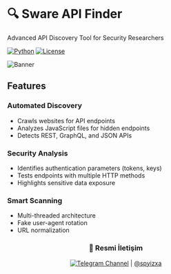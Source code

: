 # 🔍 Sware API Finder

Advanced API Discovery Tool for Security Researchers

[![Python](https://img.shields.io/badge/Python-3.7%2B-blue)](https://www.python.org/)
[![License](https://img.shields.io/badge/License-MIT-green)](LICENSE)

![Banner](https://hizliresim.com/csfjwdp)

## Features

### Automated Discovery
- Crawls websites for API endpoints
- Analyzes JavaScript files for hidden endpoints
- Detects REST, GraphQL, and JSON APIs

### Security Analysis
- Identifies authentication parameters (tokens, keys)
- Tests endpoints with multiple HTTP methods
- Highlights sensitive data exposure

### Smart Scanning
- Multi-threaded architecture
- Fake user-agent rotation
- URL normalization

<div align="center">
  
### 📢 Resmi İletişim
[![Telegram Channel](https://img.shields.io/badge/SWARE_HACK_TEAM-2CA5E0?style=flat-square&logo=telegram&logoColor=white)](https://t.me/swarehackteam)
| [@spyizxa](https://t.me/spyizxa)
</div>
